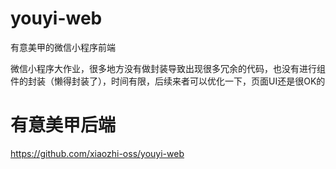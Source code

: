# youyi-web
有意美甲的微信小程序前端

微信小程序大作业，很多地方没有做封装导致出现很多冗余的代码，也没有进行组件的封装（懒得封装了），时间有限，后续来者可以优化一下，页面UI还是很OK的

# 有意美甲后端
https://github.com/xiaozhi-oss/youyi-web

